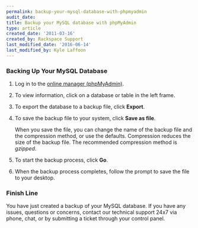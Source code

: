 ```yaml
---
permalink: backup-your-mysql-database-with-phpmyadmin
audit_date:
title: Backup your MySQL database with phpMyAdmin
type: article
created_date: '2011-03-16'
created_by: Rackspace Support
last_modified_date: '2016-06-14'
last_modified_by: Kyle Laffoon
---
```


### Backing Up Your MySQL Database

1. Log in to the [online manager (phpMyAdmin)](/support/how-to/rackspace-cloud-sites-essentials-phpmyadmin-database-management-interface).

2. To view information, click on a database or table in the left frame.

3. To export the database to a backup file, click **Export**.


4. To save the backup file to your system, click **Save as
   file**.

   When you save the file, you can change the name of the backup file and the
   compression method, or use the defaults. Compression reduces the size of the backup file.
   The recommended compression method is *gzipped*.


5. To start the backup process, click **Go**.

6. When the backup process completes, follow the prompt to save the file to your desktop.


### Finish Line

You have just created a backup of your MySQL database. If you have any issues, questions or concerns,
contact our technical support 24x7 via phone, chat, or by submitting a ticket through your control panel.
